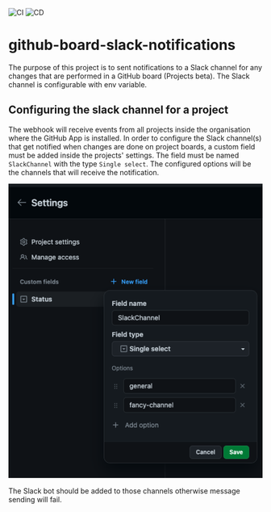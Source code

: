 ![CI](https://github.com/nearform/github-board-slack-notifications/actions/workflows/ci.yml/badge.svg?event=push)
![CD](https://github.com/nearform/github-board-slack-notifications/actions/workflows/cd.yml/badge.svg?event=push)

# github-board-slack-notifications
The purpose of this project is to sent notifications to a Slack channel for any changes that are performed in a GitHub board (Projects beta).
The Slack channel is configurable with env variable.

## Configuring the slack channel for a project
The webhook will receive events from all projects inside the organisation where the GitHub App is installed.
In order to configure the Slack channel(s) that get notified when changes are done on project boards, a custom field must be added inside the projects' settings.
The field must be named `SlackChannel` with the type `Single select`. The configured options will be the channels that will receive the notification.

![](diagrams/setting_project_slack_channel.png)

The Slack bot should be added to those channels otherwise message sending will fail.
